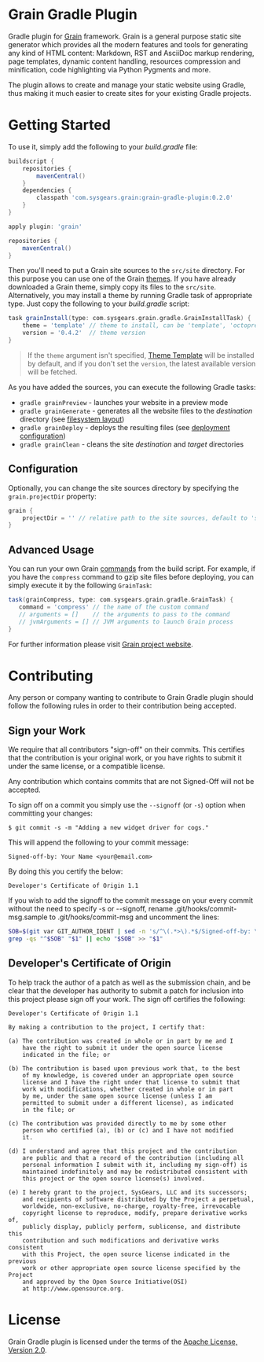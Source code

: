 Grain Gradle Plugin
===================

Gradle plugin for [Grain][Grain] framework. Grain is a general purpose static site generator which provides
all the modern features and tools for generating any kind of HTML content: Markdown, RST and AsciiDoc markup
rendering, page templates, dynamic content handling, resources compression and minification, code highlighting
via Python Pygments and more.

The plugin allows to create and manage your static website using Gradle, thus making it much easier to
create sites for your existing Gradle projects.

Getting Started
===============

To use it, simply add the following to your *build.gradle* file:

```groovy
buildscript {
    repositories {
        mavenCentral()
    }
    dependencies {
        classpath 'com.sysgears.grain:grain-gradle-plugin:0.2.0'
    }
}

apply plugin: 'grain'

repositories {
    mavenCentral()
}
```

Then you'll need to put a Grain site sources to the `src/site` directory. For this purpose you can use one of the
Grain [themes][Grain themes]. If you have already downloaded a Grain theme, simply copy its files to the `src/site`.
Alternatively, you may install a theme by running Gradle task of appropriate type. Just copy the following to your
*build.gradle* script:

```groovy
task grainInstall(type: com.sysgears.grain.gradle.GrainInstallTask) {
    theme = 'template' // theme to install, can be 'template', 'octopress', etc.
    version = '0.4.2'  // theme version
}
```

> If the `theme` argument isn't specified, [Theme Template][Theme Template] will be installed by default, and if you
don't set the `version`, the latest available version will be fetched.

As you have added the sources, you can execute the following Gradle tasks:

 - `gradle grainPreview` - launches your website in a preview mode
 - `gradle grainGenerate` - generates all the website files to the *destination* directory (see [filesystem layout][filesystem layout])
 - `gradle grainDeploy` - deploys the resulting files (see [deployment configuration][deployment configuration])
 - `gradle grainClean` - cleans the site *destination* and *target* directories

[filesystem layout]: http://sysgears.com/grain/docs/latest/#filesystem-layout
[deployment configuration]: http://sysgears.com/grain/docs/latest/#deployment-configuration

Configuration
-------------

Optionally, you can change the site sources directory by specifying the `grain.projectDir` property:

```groovy
grain {
    projectDir = '' // relative path to the site sources, default to 'src/site'
}
```

Advanced Usage
--------------

You can run your own Grain [commands][custom commands] from the build script. For example, if you
have the `compress` command to gzip site files before deploying, you can simply execute it by the
following `GrainTask`:

```groovy
task(grainCompress, type: com.sysgears.grain.gradle.GrainTask) {
   command = 'compress' // the name of the custom command
   // arguments = []    // the arguments to pass to the command
   // jvmArguments = [] // JVM arguments to launch Grain process
}
```
[custom commands]: http://sysgears.com/grain/docs/latest/#creating-your-own-commands

For further information please visit [Grain project website][Grain].

Contributing
============

Any person or company wanting to contribute to Grain Gradle plugin should follow
the following rules in order to their contribution being accepted.

Sign your Work
--------------

We require that all contributors "sign-off" on their commits.  This
certifies that the contribution is your original work, or you have rights to
submit it under the same license, or a compatible license.

Any contribution which contains commits that are not Signed-Off will not be
accepted.

To sign off on a commit you simply use the `--signoff` (or `-s`) option when
committing your changes:

    $ git commit -s -m "Adding a new widget driver for cogs."

This will append the following to your commit message:

    Signed-off-by: Your Name <your@email.com>

By doing this you certify the below:

    Developer's Certificate of Origin 1.1

If you wish to add the signoff to the commit message on your every commit
without the need to specify -s or --signoff, rename
.git/hooks/commit-msg.sample to .git/hooks/commit-msg and uncomment the lines:

``` sh
SOB=$(git var GIT_AUTHOR_IDENT | sed -n 's/^\(.*>\).*$/Signed-off-by: \1/p')
grep -qs "^$SOB" "$1" || echo "$SOB" >> "$1"
```

Developer's Certificate of Origin
---------------------------------

To help track the author of a patch as well as the submission chain,
and be clear that the developer has authority to submit a patch for
inclusion into this project please sign off your work.  The sign off
certifies the following:

    Developer's Certificate of Origin 1.1

    By making a contribution to the project, I certify that:

    (a) The contribution was created in whole or in part by me and I
        have the right to submit it under the open source license
        indicated in the file; or

    (b) The contribution is based upon previous work that, to the best
        of my knowledge, is covered under an appropriate open source
        license and I have the right under that license to submit that
        work with modifications, whether created in whole or in part
        by me, under the same open source license (unless I am
        permitted to submit under a different license), as indicated
        in the file; or

    (c) The contribution was provided directly to me by some other
        person who certified (a), (b) or (c) and I have not modified
        it.

    (d) I understand and agree that this project and the contribution
        are public and that a record of the contribution (including all
        personal information I submit with it, including my sign-off) is
        maintained indefinitely and may be redistributed consistent with
        this project or the open source license(s) involved.

    (e) I hereby grant to the project, SysGears, LLC and its successors;
        and recipients of software distributed by the Project a perpetual,
        worldwide, non-exclusive, no-charge, royalty-free, irrevocable
        copyright license to reproduce, modify, prepare derivative works of,
        publicly display, publicly perform, sublicense, and distribute this
        contribution and such modifications and derivative works consistent
        with this Project, the open source license indicated in the previous
        work or other appropriate open source license specified by the Project
        and approved by the Open Source Initiative(OSI)
        at http://www.opensource.org.

License
=======

Grain Gradle plugin is licensed under the terms of the [Apache License, Version 2.0][Apache License, Version 2.0].

[Grain]: http://sysgears.com/grain/
[Grain themes]: http://sysgears.com/grain/themes/
[Theme Template]: http://sysgears.com/grain/themes/template/
[Apache License, Version 2.0]: http://www.apache.org/licenses/LICENSE-2.0.html
[Developer Certificate of Origin]: https://raw.github.com/sysgears/grain/master/DCO
